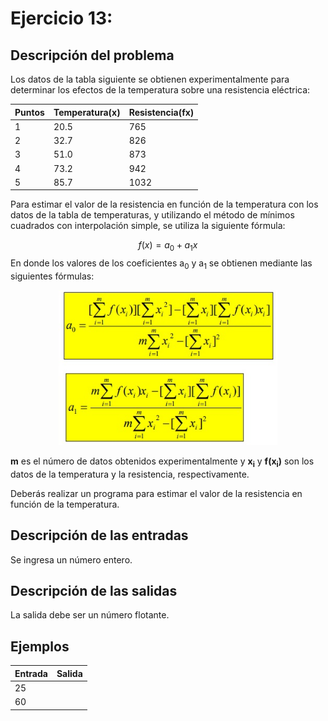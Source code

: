 # **Ejercicio 13:**

## Descripción del problema
Los datos de la tabla siguiente se obtienen experimentalmente para determinar los efectos de la temperatura sobre una resistencia eléctrica:

| Puntos    | Temperatura(x)     | Resistencia(fx)     |
| :--------- | :--------- | :--------- |
| 1 | 20.5 | 765 |
| 2 | 32.7 | 826 |
| 3 | 51.0 | 873 |
| 4 | 73.2 | 942 |
| 5 | 85.7 | 1032|

Para estimar el valor de la resistencia en función de la temperatura con los datos de la tabla de temperaturas, y utilizando el método de mínimos cuadrados con interpolación simple, se utiliza la siguiente fórmula:

$$f(x)=a_0+a_1x$$
En donde los valores de los coeficientes a<sub>0</sub> y a<sub>1</sub> se obtienen mediante las siguientes fórmulas:

<center>
    <img src="../.github/resources/Summation.jpeg" width="350px">
</center>

**m** es el número de datos obtenidos experimentalmente y **x<sub>i</sub>** y **f(x<sub>i</sub>)** son los datos de la temperatura y la resistencia, respectivamente. 

Deberás realizar un programa para estimar el valor de la resistencia en función de la temperatura.

## Descripción de las entradas

Se ingresa un número entero.

## Descripción de las salidas

La salida debe ser un número flotante.

## Ejemplos

| Entrada    | Salida     |
| :--------- | :--------- |
| 25 |  |
| 60 |  |